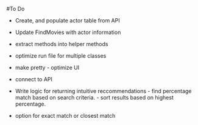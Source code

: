 #To Do
* Create, and populate actor table from API
* Update FindMovies with actor information
* extract methods into helper methods
* optimize run file for multiple classes
* make pretty - optimize UI
* connect to API
* Write logic for returning intuitive reccommendations - find percentage match based on search criteria. - sort results based on highest percentage.

* option for exact match or closest match
